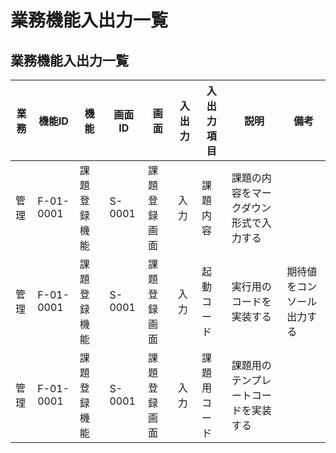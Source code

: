 # 業務機能入出力一覧
## 業務機能入出力一覧
| 業務 | 機能ID    | 機能         | 画面ID | 画面         | 入出力 | 入出力項目   | 説明                                   | 備考                       |
| ---- | --------- | ------------ | ------ | ------------ | ------ | ------------ | -------------------------------------- | -------------------------- |
| 管理 | F-01-0001 | 課題登録機能 | S-0001 | 課題登録画面 | 入力   | 課題内容     | 課題の内容をマークダウン形式で入力する |                            |
| 管理 | F-01-0001 | 課題登録機能 | S-0001 | 課題登録画面 | 入力   | 起動コード   | 実行用のコードを実装する               | 期待値をコンソール出力する |
| 管理 | F-01-0001 | 課題登録機能 | S-0001 | 課題登録画面 | 入力   | 課題用コード | 課題用のテンプレートコードを実装する   |                            |
